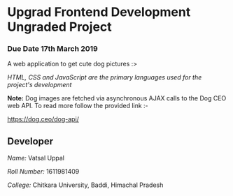 # Upgrad Frontend Development Ungraded Project
### Due Date 17th March 2019

A web application to get cute dog pictures :>

*HTML, CSS and JavaScript are the primary languages used for the project's development*


**Note:** Dog images are fetched via asynchronous AJAX calls to the Dog CEO web API. To read more follow the provided link :-

https://dog.ceo/dog-api/


## Developer

*Name:* Vatsal Uppal

*Roll Number:* 1611981409

*College:* Chitkara University, Baddi, Himachal Pradesh